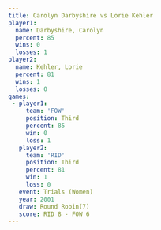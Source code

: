 ```yaml
---
title: Carolyn Darbyshire vs Lorie Kehler
player1:                   
  name: Darbyshire, Carolyn
  percent: 85              
  wins: 0                  
  losses: 1                
player2:                   
  name: Kehler, Lorie      
  percent: 81              
  wins: 1                  
  losses: 0                
games:
 - player1:         
     team: 'FOW'    
     position: Third
     percent: 85    
     win: 0         
     loss: 1        
   player2:         
     team: 'RID'    
     position: Third
     percent: 81    
     win: 1         
     loss: 0        
   event: Trials (Women)
   year: 2001           
   draw: Round Robin(7) 
   score: RID 8 - FOW 6 
---
```

